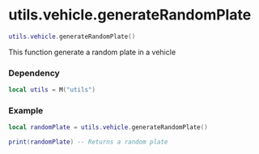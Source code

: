 # utils.vehicle.generateRandomPlate

```lua
utils.vehicle.generateRandomPlate()
```
This function generate a random plate in a vehicle

### Dependency
```lua
local utils = M("utils")
```

### Example
```lua
local randomPlate = utils.vehicle.generateRandomPlate()

print(randomPlate) -- Returns a random plate
```